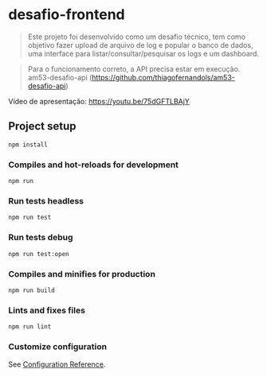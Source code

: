 # desafio-frontend

> Este projeto foi desenvolvido como um desafio técnico, tem como objetivo fazer upload de arquivo de log e popular o banco de dados,
uma interface para listar/consultar/pesquisar os logs e um dashboard.

>Para o funcionamento correto, a API precisa estar em execução. am53-desafio-api (https://github.com/thiagofernandols/am53-desafio-api)

Vídeo de apresentação: https://youtu.be/75dGFTLBAjY

## Project setup
```
npm install
```

### Compiles and hot-reloads for development
```
npm run 
```

### Run tests headless
```
npm run test
```

### Run tests debug
```
npm run test:open
```

### Compiles and minifies for production
```
npm run build
```

### Lints and fixes files
```
npm run lint
```

### Customize configuration
See [Configuration Reference](https://cli.vuejs.org/config/).
